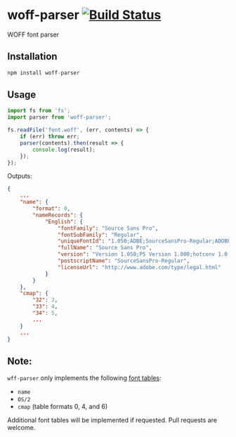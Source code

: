# woff-parser [![Build Status][ci-img]][ci]

WOFF font parser

[ci-img]:  https://travis-ci.org/andyjansson/woff-parser.svg
[ci]:      https://travis-ci.org/andyjansson/woff-parser

## Installation

```js
npm install woff-parser
```

## Usage

```js
import fs from 'fs';
import parser from 'woff-parser';

fs.readFile('font.woff', (err, contents) => {
	if (err) throw err;
	parser(contents).then(result => {
		console.log(result);
	});
});
```

Outputs:

```json
{
	...
	"name": {
		"format": 0,
		"nameRecords": {
			"English": {
				"fontFamily": "Source Sans Pro",
				"fontSubFamily": "Regular",
				"uniqueFontId": "1.050;ADBE;SourceSansPro-Regular;ADOBE",
				"fullName": "Source Sans Pro",
				"version": "Version 1.050;PS Version 1.000;hotconv 1.0.70;makeotf.lib2.5.5900",
				"postscriptName": "SourceSansPro-Regular",
				"licenseUrl": "http://www.adobe.com/type/legal.html"
			}
		}
	},
    "cmap": {
        "32": 3,
        "33": 4,
        "34": 5,
        ...
    }
	...
}
```

## Note:

`wff-parser` only implements the following [font tables](https://www.microsoft.com/typography/otspec/otff.htm#otttables):

* `name`
* `OS/2`
* `cmap` (table formats 0, 4, and 6)

Additional font tables will be implemented if requested. Pull requests are welcome.
